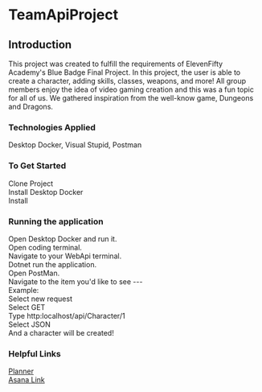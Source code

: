 # TeamApiProject

## Introduction

This project was created to fulfill the requirements of ElevenFifty Academy's Blue Badge Final Project.
In this project, the user is able to create a character, adding skills, classes, weapons, and more! All group members enjoy the idea of video gaming creation and this was a fun topic for all of us. We gathered inspiration from the well-know game, Dungeons and Dragons.

### Technologies Applied
Desktop Docker, Visual Stupid, Postman

### To Get Started
Clone Project <br>
Install Desktop Docker<br>
Install

### Running the application
Open Desktop Docker and run it.<br>
Open coding terminal. <br>
Navigate to your WebApi terminal. <br>
Dotnet run the application.<br>
Open PostMan.<br>
Navigate to the item you'd like to see ---<br>
Example:<br>
Select new request<br>
Select GET <br>
Type http:localhost/api/Character/1 <br>
Select JSON <br>
And a character will be created!

### Helpful Links
[Planner](https://docs.google.com/document/d/1XrGQA_Nq26nVJWQuMqp32-VNMY8gs3UR4GeNlrbaNMk/edit?usp=sharing)<br>
[Asana Link](https://app.asana.com/0/1205743229163102/1205743229163102)
